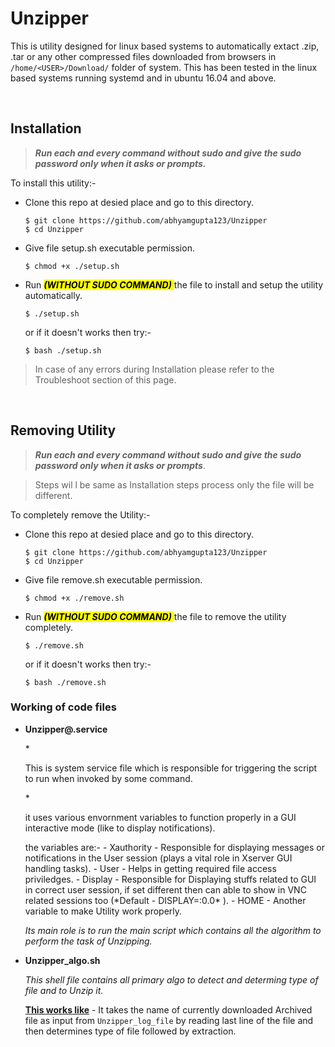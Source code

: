 # Unzipper
This is utility designed for linux based systems to automatically extact .zip, .tar or any other compressed files downloaded from browsers in `/home/<USER>/Download/` folder of system. This has been tested in the linux based systems running systemd and in ubuntu 16.04 and above.

<br>

## Installation
>***Run each and every command without sudo and give the sudo password only when it asks or prompts.***

To install this utility:-

- Clone this repo at desied place and go to this directory.
  ```
  $ git clone https://github.com/abhyamgupta123/Unzipper
  $ cd Unzipper
  ```

- Give file setup.sh executable permission.
  ```
  $ chmod +x ./setup.sh
  ```
- Run <mark> *__(WITHOUT SUDO COMMAND)__* </mark> the file to install and setup the utility automatically.
  ```
  $ ./setup.sh
  ```
  or if it doesn't works then try:-
  ```
  $ bash ./setup.sh
  ```

>In case of any errors during Installation please refer to the Troubleshoot section of this page.

<br>

## Removing Utility
>***Run each and every command without sudo and give the sudo password only when it asks or prompts***.

>Steps wil  l be same as Installation steps process only the file will be different.

To completely remove the Utility:-
- Clone this repo at desied place and go to this directory.
  ```
  $ git clone https://github.com/abhyamgupta123/Unzipper
  $ cd Unzipper
  ```

- Give file remove.sh executable permission.
  ```
  $ chmod +x ./remove.sh
  ```
- Run <mark> *__(WITHOUT SUDO COMMAND)__* </mark> the file to remove the utility completely.
  ```
  $ ./remove.sh
  ```
  or if it doesn't works then try:-
  ```
  $ bash ./remove.sh
  ```

### Working of code files
- **Unzipper@.service**

  *<p>This is system service file which is responsible for triggering the script to run when invoked by some command.</p>
  *<p>it uses various envornment variables to function properly in a GUI interactive mode (like to display notifications).</p>
  <p>the variables are:-
  - Xauthority - Responsible for displaying messages or notifications in the User session (plays a vital role in Xserver GUI handling tasks).
  - User - Helps in getting required file access priviledges.
  - Display - Responsible for Displaying stuffs related to GUI in correct user session, if set different then can able to show in VNC related sessions too (*Default - DISPLAY=:0.0* ).
  - HOME - Another variable to make Utility work properly.

  *<p>Its main role is to run the main script which contains all the algorithm to perform the task of Unzipping.</p>*

- **Unzipper_algo.sh**

    *<p>This shell file contains all primary algo to detect and determing type of file and to Unzip it.</p>*

    <u>**This works like**</u> - It takes the name of currently downloaded Archived file as input from `Unzipper_log_file` by reading last line of the file and then determines type of file followed by extraction.
